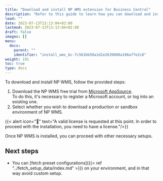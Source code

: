 ```yaml
---
title: "Download and install NP WMS extension for Business Central"
description: "Refer to this guide to learn how you can download and install NP WMS."
lead: ""
date: 2023-07-13T13:13:04+02:00
lastmod: 2023-07-13T13:13:04+02:00
draft: false
images: []
menu:
  docs:
    parent: ""
    identifier: "install_wms_bc-7c561bb50a1d2e2639080a106a7fe2c0"
weight: 191
toc: true
type: docs
---
```


To download and install NP WMS, follow the provided steps:

1. Download the NP WMS free trial from [Microsoft AppSource](https://appsource.microsoft.com/en-us/product/dynamics-365-business-central/PUBID.navipartner%7CAID.np-wms%7CPAPPID.051deebc-1c74-4d44-8e6c-e910c3855c25).       
   To do this, it's necessary to register a Microsoft account, or log into an existing one.
2. Select whether you wish to download a production or sandbox environment of NP WMS.

  {{< alert icon="📝" text="A valid license is requested at this point. In order to proceed with the installation, you need to have a license."/>}}

Once NP WMS is installed, you can proceed with other necessary setups. 

## Next steps

- You can [fetch preset configurations]({{< ref "../fetch_setup_data/index.md" >}}) on your environment, and in that way avoid custom setup. 

